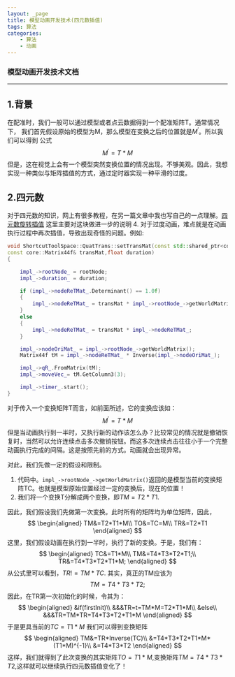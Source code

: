 ```yaml
---
layout: _page
title: 模型动画开发技术(四元数插值)
tags: 算法
categories: 
    - 算法
    - 动画
---
```


### 模型动画开发技术文档
*****************

## 1.背景
在配准时，我们一般可以通过模型或者点云数据得到一个配准矩阵T。通常情况下，
我们首先假设原始的模型为M，那么模型在变换之后的位置就是$M^{'}$。所以我们可以得到
公式
$$
M^{'}=T*M
$$
但是，这在视觉上会有一个模型突然变换位置的情况出现。不够美观。因此，我想实现一种类似与矩阵插值的方式，通过定时器实现一种平滑的过度。

## 2.四元数

对于四元数的知识，网上有很多教程，在另一篇文章中我也写自己的一点理解。[四元数旋转插值](./工作记录本.md)
这里主要对这块做进一步的说明
4. 对于过度动画，难点就是在动画执行过程中再次插值，导致出现奇怪的问题。例如:

```C++
void ShortcutToolSpace::QuatTrans::setTransMat(const std::shared_ptr<core::MatrixTransform>& rootNode, 
const core::Matrix44f& transMat,float duration)
{

    impl_->rootNode_ = rootNode;
    impl_->duration_ = duration;

    if (impl_->nodeReTMat_.Determinant() == 1.0f)
    {
        impl_->nodeReTMat_ = transMat * impl_->rootNode_->getWorldMatrix();
    }
    else
    {
        impl_->nodeReTMat_ = transMat * impl_->nodeReTMat_;
    }

    impl_->nodeOriMat_ = impl_->rootNode_->getWorldMatrix();
    Matrix44f tM = impl_->nodeReTMat_ * Inverse(impl_->nodeOriMat_);

    impl_->qR_.FromMatrix(tM);
    impl_->moveVec_= tM.GetColumn3(3);

    impl_->timer_.start();
}
```
对于传入一个变换矩阵T而言，如前面所述，它的变换应该如：
$$
M^{'}=T*M
$$
但是当动画执行到一半时，又执行新的动作该怎么办？比较常见的情况就是撤销恢复时，当然可以允许连续点击多次撤销按钮。而这多次连续点击往往小于一个完整动画执行完成的间隔。这是按照先前的方式。动画就会出现异常。

对此，我们先做一定的假设和限制。
1. 代码中。``impl_->rootNode_->getWorldMatrix()``返回的是模型当前的变换矩阵TC。也就是模型原始位置经过一定的变换后，现在的位置！
2. 我们将一个变换T分解成两个变换，即$TM=T2*T1$.




因此，我们假设我们先做第一次变换。此时所有的矩阵均为单位矩阵，因此，
$$
\begin{aligned}
TM&=T2*T1*M\\
TO&=TC=M\\
TR&=T2*T1
\end{aligned}
$$
这里，我们假设动画在执行到一半时，执行了新的变换。于是，我们有：
$$
\begin{aligned}
TC&=T1*M\\
TM&=T4*T3*T2*T1;\\
TR&=T4*T3*T2*T1*M;
\end{aligned}
$$
从公式里可以看到，$TR!=TM*TC$.
其实，真正的TM应该为
$$
TM=T4*T3*T2;
$$
因此，在TR第一次初始化的时候，令其为：
$$
\begin{aligned}
&if(firstInit)\\
&&&TR=t=TM*M=T2*T1*M\\
&else\\
&&&TR=TM*TR=T4*T3*T2*T1*M
\end{aligned}
$$
于是更具当前的$TC=T1*M$
我们可以得到变换矩阵
$$
\begin{aligned}
TM&=TR*Inverse(TC)\\
&=T4*T3*T2*T1*M*(T1*M)^{-1}\\
&=T4*T3*T2
\end{aligned}
$$
这样，我们就得到了此次变换的其实矩阵$TO=T1*M$,变换矩阵$TM=T4*T3*T2$,这样就可以继续执行四元数插值变化了！
